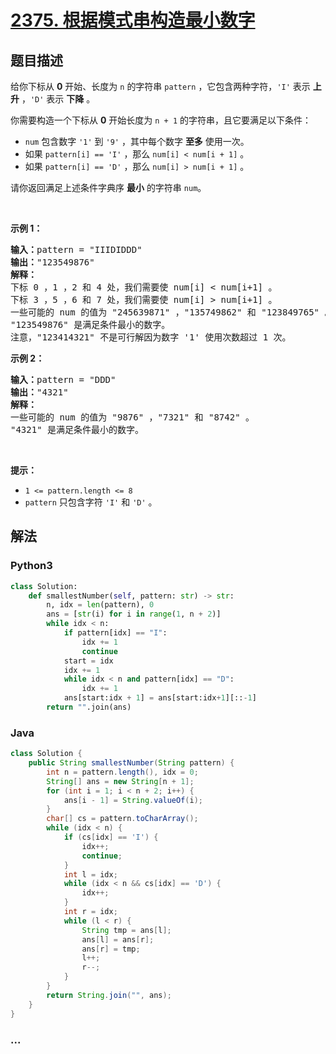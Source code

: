 # [2375. 根据模式串构造最小数字](https://leetcode-cn.com/problems/construct-smallest-number-from-di-string)

## 题目描述

<!-- 这里写题目描述 -->

<p>给你下标从 <strong>0</strong> 开始、长度为 <code>n</code>&nbsp;的字符串&nbsp;<code>pattern</code>&nbsp;，它包含两种字符，<code>'I'</code>&nbsp;表示 <strong>上升</strong>&nbsp;，<code>'D'</code>&nbsp;表示 <strong>下降</strong>&nbsp;。</p>

<p>你需要构造一个下标从 <strong>0</strong>&nbsp;开始长度为&nbsp;<code>n + 1</code>&nbsp;的字符串，且它要满足以下条件：</p>

<ul>
	<li><code>num</code>&nbsp;包含数字&nbsp;<code>'1'</code>&nbsp;到&nbsp;<code>'9'</code>&nbsp;，其中每个数字&nbsp;<strong>至多</strong>&nbsp;使用一次。</li>
	<li>如果&nbsp;<code>pattern[i] == 'I'</code>&nbsp;，那么&nbsp;<code>num[i] &lt; num[i + 1]</code>&nbsp;。</li>
	<li>如果&nbsp;<code>pattern[i] == 'D'</code>&nbsp;，那么&nbsp;<code>num[i] &gt; num[i + 1]</code>&nbsp;。</li>
</ul>

<p>请你返回满足上述条件字典序 <strong>最小</strong>&nbsp;的字符串<em>&nbsp;</em><code>num</code>。</p>

<p>&nbsp;</p>

<p><strong>示例 1：</strong></p>

<pre>
<b>输入：</b>pattern = "IIIDIDDD"
<b>输出：</b>"123549876"
<strong>解释：
</strong>下标 0 ，1 ，2 和 4 处，我们需要使 num[i] &lt; num[i+1] 。
下标 3 ，5 ，6 和 7 处，我们需要使 num[i] &gt; num[i+1] 。
一些可能的 num 的值为 "245639871" ，"135749862" 和 "123849765" 。
"123549876" 是满足条件最小的数字。
注意，"123414321" 不是可行解因为数字 '1' 使用次数超过 1 次。</pre>

<p><strong>示例 2：</strong></p>

<pre>
<b>输入：</b>pattern = "DDD"
<b>输出：</b>"4321"
<strong>解释：</strong>
一些可能的 num 的值为 "9876" ，"7321" 和 "8742" 。
"4321" 是满足条件最小的数字。
</pre>

<p>&nbsp;</p>

<p><strong>提示：</strong></p>

<ul>
	<li><code>1 &lt;= pattern.length &lt;= 8</code></li>
	<li><code>pattern</code>&nbsp;只包含字符&nbsp;<code>'I'</code> 和&nbsp;<code>'D'</code> 。</li>
</ul>


## 解法

<!-- 这里可写通用的实现逻辑 -->

<!-- tabs:start -->

### **Python3**

<!-- 这里可写当前语言的特殊实现逻辑 -->

```python
class Solution:
    def smallestNumber(self, pattern: str) -> str:
        n, idx = len(pattern), 0
        ans = [str(i) for i in range(1, n + 2)]
        while idx < n:
            if pattern[idx] == "I":
                idx += 1
                continue
            start = idx
            idx += 1
            while idx < n and pattern[idx] == "D":
                idx += 1
            ans[start:idx + 1] = ans[start:idx+1][::-1]
        return "".join(ans)
```

### **Java**

<!-- 这里可写当前语言的特殊实现逻辑 -->

```java
class Solution {
    public String smallestNumber(String pattern) {
        int n = pattern.length(), idx = 0;
        String[] ans = new String[n + 1];
        for (int i = 1; i < n + 2; i++) {
            ans[i - 1] = String.valueOf(i);
        }
        char[] cs = pattern.toCharArray();
        while (idx < n) {
            if (cs[idx] == 'I') {
                idx++;
                continue;
            }
            int l = idx;
            while (idx < n && cs[idx] == 'D') {
                idx++;
            }
            int r = idx;
            while (l < r) {
                String tmp = ans[l];
                ans[l] = ans[r];
                ans[r] = tmp;
                l++;
                r--;
            }
        }
        return String.join("", ans);
    }
}
```

### **...**

```

```

<!-- tabs:end -->
